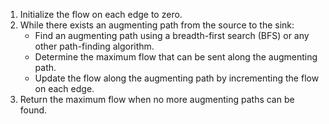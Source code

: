 
1. Initialize the flow on each edge to zero.
2. While there exists an augmenting path from the source to the sink:
    * Find an augmenting path using a breadth-first search (BFS) or any other path-finding algorithm.
    * Determine the maximum flow that can be sent along the augmenting path.
    * Update the flow along the augmenting path by incrementing the flow on each edge.
3. Return the maximum flow when no more augmenting paths can be found.

